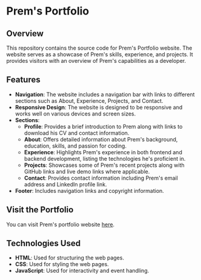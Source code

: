 # Prem's Portfolio

## Overview

This repository contains the source code for Prem's Portfolio website. The website serves as a showcase of Prem's skills, experience, and projects. It provides visitors with an overview of Prem's capabilities as a developer.

## Features

- **Navigation**: The website includes a navigation bar with links to different sections such as About, Experience, Projects, and Contact.
- **Responsive Design**: The website is designed to be responsive and works well on various devices and screen sizes.
- **Sections**:
  - **Profile**: Provides a brief introduction to Prem along with links to download his CV and contact information.
  - **About**: Offers detailed information about Prem's background, education, skills, and passion for coding.
  - **Experience**: Highlights Prem's experience in both frontend and backend development, listing the technologies he's proficient in.
  - **Projects**: Showcases some of Prem's recent projects along with GitHub links and live demo links where applicable.
  - **Contact**: Provides contact information including Prem's email address and LinkedIn profile link.
- **Footer**: Includes navigation links and copyright information.

## Visit the Portfolio

You can visit Prem's portfolio website [here](https://premganwani619.github.io/portfolio/).

## Technologies Used

- **HTML**: Used for structuring the web pages.
- **CSS**: Used for styling the web pages.
- **JavaScript**: Used for interactivity and event handling.

